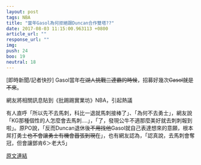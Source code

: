 ```yaml
---
layout: post
tags: NBA
title: "當年Gasol為何拒絕跟Duncan合作雙塔??"
date: 2017-08-03 11:15:00.963113 +0800
article_url: ""
response_url: ""
img: 
push: 24
boo: 19
neutral: 18
---
```


[即時新聞/記者快抄] Gasol當年~~在湖人挑戰三連霸的時候~~，招募好幾次~~Gasol就是不來~~。

網友將相關訊息貼到《批踢踢實業坊》NBA，引起熱議

有人直呼「所以先不去馬刺，科比一退就馬刺接棒了」、「為何不去勇士」，網友說「KG那種個性的人怎麼會去馬刺....」，「了，發現公牛不適那麼美好就去刺刺報到啦」。原PO說，「反而Duncan退休後~~不用找他~~Gasol就自己表達想來的意願，根本屌打勇士~~也不會讓勇士有機會囂張到現在~~」，也有網友認為，「認真說，去馬刺會奪冠，但會讓鄧肯6＞老大5」

<a href = "https://www.ptt.cc/bbs/NBA/M.1501674928.A.956.html">原文連結</a>

